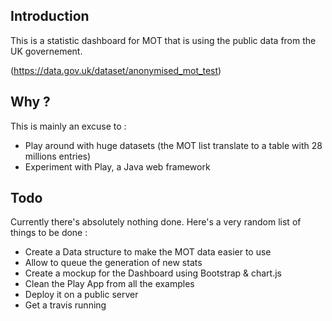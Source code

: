 ## Introduction

This is a statistic dashboard for MOT that is using the public data from the UK governement.

(https://data.gov.uk/dataset/anonymised_mot_test)

##  Why ?

This is mainly an excuse to : 

- Play around with huge datasets (the MOT list translate to a table with 28 millions entries)
- Experiment with Play, a Java web framework

## Todo

Currently there's absolutely nothing done. Here's a very random list of things to be done : 

- Create a Data structure to make the MOT data easier to use
- Allow to queue the generation of new stats
- Create a mockup for the Dashboard using Bootstrap & chart.js
- Clean the Play App from all the examples
- Deploy it on a public server
- Get a travis running
